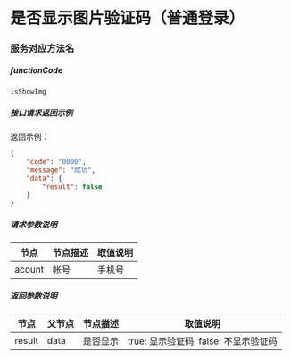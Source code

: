# 是否显示图片验证码（普通登录）

### 服务对应方法名
##### functionCode
 `isShowImg`

##### 接口请求返回示例
返回示例：
```json
{
    "code": "0000",
    "message": "成功",
    "data": {
        "result": false
    }
}
```

##### 请求参数说明
节点 | 节点描述 | 取值说明
---|---|---
acount | 帐号 | 手机号

##### 返回参数说明
节点 | 父节点 | 节点描述 | 取值说明
---|---|---|---
result | data | 是否显示 | true: 显示验证码, false: 不显示验证码